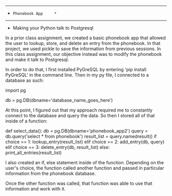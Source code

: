 *************************
*     Phonebook App     *
*************************

* Making your Python talk to Postgresql

In a prior class assignment, we created a basic phonebook app that allowed
the user to lookup, store, and delete an entry from the phonebook. In that project,
we used pickle to save the information from previous sessions.
In this class assignment, our objective instead was to modify the phonebook and make it
talk to Postgresql.

In order to do that, I first installed PyGreSQL by entering 'pip install PyGreSQL'
in the command line. Then in my py file, I connected to a database as such:

import pg

db = pg.DB(dbname='database_name_goes_here')

At this point, I figured out that my approach required me to constantly connect
to the database and query the data. So then I stored all of that inside of a function:

def select_data():
    db = pg.DB(dbname='phonebook_app2')
    query = db.query('select * from phonebook')
    result_list = query.namedresult()
    if choice == 1:
        lookup_entry(result_list)
    elif choice == 2:
        add_entry(db, query)
    elif choice == 3:
        delete_entry(db, result_list)
    else:
        print_all_entries(result_list)

I also created an if, else statement inside of the function. Depending on the user's
choice, the function called another function and passed in particular information
from the phonebook database.

Once the other function was called, that function was able to use that information
and work with it.
